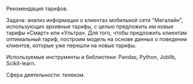 Рекомендация тарифов.

Задача:
анализ информации о клиентах мобильной сети "Мегалайн", использующих архивные тарифы, с целью предложить им новые тарифы «Смарт» или «Ультра». Для того, чтобы предложить клиентам оптимальный тариф, построим модель на основе данных о поведении клиентов, которые уже перешли на новые тарифы.

Используемые инструменты и библиотеки:
Pandas, Python, Joblib, Scikit-learn.

Сфера деятельности:
телеком.
